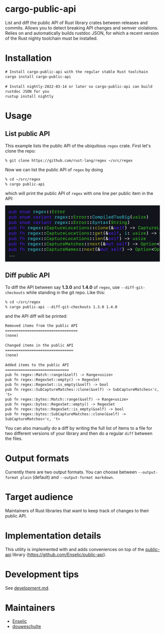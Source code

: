 # cargo-public-api

List and diff the public API of Rust library crates between releases and commits. Allows you to detect breaking API changes and semver violations. Relies on and automatically builds rustdoc JSON, for which a recent version of the Rust nighty toolchain must be installed.

# Installation

```
# Install cargo-public-api with the regular stable Rust toolchain
cargo install cargo-public-api

# Install nightly-2022-03-14 or later so cargo-public-api can build rustdoc JSON for you
rustup install nightly
```

# Usage

## List public API

This example lists the public API of the ubiquitous `regex` crate. First let's clone the repo:

```
% git clone https://github.com/rust-lang/regex ~/src/regex
```

Now we can list the public API of `regex` by doing

```
% cd ~/src/regex
% cargo public-api
```

which will print the public API of `regex` with one line per public item in the API:

<img src="doc/img/list-public-api.jpg" width="550" alt="colored output of listing public api">

## Diff public API

To diff the API between say **1.3.0** and **1.4.0** of `regex`, use `--diff-git-checkouts` while standing in the git repo. Like this:

```
% cd ~/src/regex
% cargo public-api --diff-git-checkouts 1.3.0 1.4.0
```

and the API diff will be printed:

```
Removed items from the public API
=================================
(none)

Changed items in the public API
===============================
(none)

Added items to the public API
=============================
pub fn regex::Match::range(&self) -> Range<usize>
pub fn regex::RegexSet::empty() -> RegexSet
pub fn regex::RegexSet::is_empty(&self) -> bool
pub fn regex::SubCaptureMatches::clone(&self) -> SubCaptureMatches<'c, 't>
pub fn regex::bytes::Match::range(&self) -> Range<usize>
pub fn regex::bytes::RegexSet::empty() -> RegexSet
pub fn regex::bytes::RegexSet::is_empty(&self) -> bool
pub fn regex::bytes::SubCaptureMatches::clone(&self) -> SubCaptureMatches<'c, 't>
```

You can also manually do a diff by writing the full list of items to a file for two different versions of your library and then do a regular `diff` between the files.

# Output formats

Currently there are two output formats. You can choose between `--output-format plain` (default) and `--output-format markdown`.

# Target audience

Maintainers of Rust libraries that want to keep track of changes to their public API.

# Implementation details

This utility is implemented with and adds conveniences on top of the [public-api](https://crates.io/crates/public-api) library (https://github.com/Enselic/public-api).

# Development tips

See [development.md](./doc/development.md).

# Maintainers

- [Enselic](https://github.com/Enselic)
- [douweschulte](https://github.com/douweschulte)

